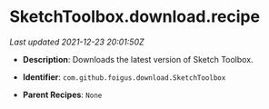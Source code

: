 # SketchToolbox.download.recipe

_Last updated 2021-12-23 20:01:50Z_

- **Description**: Downloads the latest version of Sketch Toolbox.

- **Identifier**: `com.github.foigus.download.SketchToolbox`

- **Parent Recipes**: `None`
